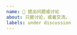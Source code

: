 ```yaml
---
name: 💬 提出问题或讨论
about: 只是讨论，或者交流。
labels: under discussion
---
```


<!-- 如果您想知道为什么某些功能无法正常工作，请“报告错误”而不是使用此模板。 -->
